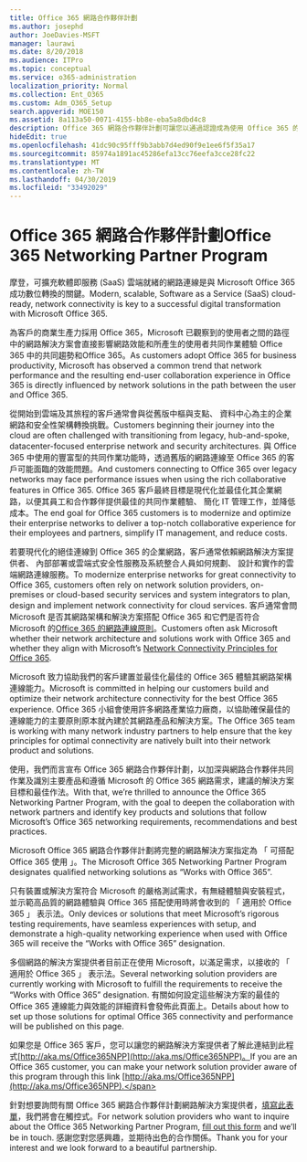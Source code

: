 ```yaml
---
title: Office 365 網路合作夥伴計劃
ms.author: josephd
author: JoeDavies-MSFT
manager: laurawi
ms.date: 8/20/2018
ms.audience: ITPro
ms.topic: conceptual
ms.service: o365-administration
localization_priority: Normal
ms.collection: Ent_O365
ms.custom: Adm_O365_Setup
search.appverid: MOE150
ms.assetid: 8a113a50-0071-4155-bb8e-eba5a8dbd4c8
description: Office 365 網路合作夥伴計劃可讓您以通過認證成為使用 Office 365 的裝置。
hideEdit: true
ms.openlocfilehash: 41dc90c95fff9b3abb7d4ed90f9e1ee6f5f35a17
ms.sourcegitcommit: 85974a1891ac45286efa13cc76eefa3cce28fc22
ms.translationtype: MT
ms.contentlocale: zh-TW
ms.lasthandoff: 04/30/2019
ms.locfileid: "33492029"
---
```

# <a name="office-365-networking-partner-program"></a><span data-ttu-id="2392d-103">Office 365 網路合作夥伴計劃</span><span class="sxs-lookup"><span data-stu-id="2392d-103">Office 365 Networking Partner Program</span></span>

<span data-ttu-id="2392d-104">摩登，可擴充軟體即服務 (SaaS) 雲端就緒的網路連線是與 Microsoft Office 365 成功數位轉換的關鍵。</span><span class="sxs-lookup"><span data-stu-id="2392d-104">Modern, scalable, Software as a Service (SaaS) cloud-ready, network connectivity is key to a successful digital transformation with Microsoft Office 365.</span></span>  

<span data-ttu-id="2392d-105">為客戶的商業生產力採用 Office 365，Microsoft 已觀察到的使用者之間的路徑中的網路解決方案會直接影響網路效能和所產生的使用者共同作業體驗 Office 365 中的共同趨勢和Office 365。</span><span class="sxs-lookup"><span data-stu-id="2392d-105">As customers adopt Office 365 for business productivity, Microsoft has observed a common trend that network performance and the resulting end-user collaboration experience in Office 365 is directly influenced by network solutions in the path between the user and Office 365.</span></span>  

<span data-ttu-id="2392d-106">從開始到雲端及其旅程的客戶通常會與從舊版中樞與支點、 資料中心為主的企業網路和安全性架構轉換挑戰。</span><span class="sxs-lookup"><span data-stu-id="2392d-106">Customers beginning their journey into the cloud are often challenged with transitioning from legacy, hub-and-spoke, datacenter-focused enterprise network and security architectures.</span></span> <span data-ttu-id="2392d-107">與 Office 365 中使用的豐富型的共同作業功能時，透過舊版的網路連線至 Office 365 的客戶可能面臨的效能問題。</span><span class="sxs-lookup"><span data-stu-id="2392d-107">And customers connecting to Office 365 over legacy networks may face performance issues when using the rich collaborative features in Office 365.</span></span> <span data-ttu-id="2392d-108">Office 365 客戶最終目標是現代化並最佳化其企業網路，以便其員工和合作夥伴提供最佳的共同作業體驗、 簡化 IT 管理工作，並降低成本。</span><span class="sxs-lookup"><span data-stu-id="2392d-108">The end goal for Office 365 customers is to modernize and optimize their enterprise networks to deliver a top-notch collaborative experience for their employees and partners, simplify IT management, and reduce costs.</span></span> 

<span data-ttu-id="2392d-109">若要現代化的絕佳連線到 Office 365 的企業網路，客戶通常依賴網路解決方案提供者、 內部部署或雲端式安全性服務及系統整合人員如何規劃、 設計和實作的雲端網路連線服務。</span><span class="sxs-lookup"><span data-stu-id="2392d-109">To modernize enterprise networks for great connectivity to Office 365, customers often rely on network solution providers, on-premises or cloud-based security services and system integrators to plan, design and implement network connectivity for cloud services.</span></span> <span data-ttu-id="2392d-110">客戶通常會問 Microsoft 是否其網路架構和解決方案搭配 Office 365 和它們是否符合 Microsoft 的[Office 365 的網路連線原則](http://aka.ms/PNC)。</span><span class="sxs-lookup"><span data-stu-id="2392d-110">Customers often ask Microsoft whether their network architecture and solutions work with Office 365 and whether they align with Microsoft’s [Network Connectivity Principles for Office 365](http://aka.ms/PNC).</span></span>  

<span data-ttu-id="2392d-111">Microsoft 致力協助我們的客戶建置並最佳化最佳的 Office 365 體驗其網路架構連線能力。</span><span class="sxs-lookup"><span data-stu-id="2392d-111">Microsoft is committed in helping our customers build and optimize their network architecture connectivity for the best Office 365 experience.</span></span> <span data-ttu-id="2392d-112">Office 365 小組會使用許多網路產業協力廠商，以協助確保最佳的連線能力的主要原則原本就內建於其網路產品和解決方案。</span><span class="sxs-lookup"><span data-stu-id="2392d-112">The Office 365 team is working with many network industry partners to help ensure that the key principles for optimal connectivity are natively built into their network product and solutions.</span></span> 

<span data-ttu-id="2392d-113">使用，我們而言宣布 Office 365 網路合作夥伴計劃，以加深與網路合作夥伴共同作業及識別主要產品和遵循 Microsoft 的 Office 365 網路需求，建議的解決方案目標和最佳作法。</span><span class="sxs-lookup"><span data-stu-id="2392d-113">With that, we’re thrilled to announce the Office 365 Networking Partner Program, with the goal to deepen the collaboration with network partners and identify key products and solutions that follow Microsoft’s Office 365 networking requirements, recommendations and best practices.</span></span> 

<span data-ttu-id="2392d-114">Microsoft Office 365 網路合作夥伴計劃將完整的網路解決方案指定為 「 可搭配 Office 365 使用 」。</span><span class="sxs-lookup"><span data-stu-id="2392d-114">The Microsoft Office 365 Networking Partner Program designates qualified networking solutions as “Works with Office 365”.</span></span>  

<span data-ttu-id="2392d-115">只有裝置或解決方案符合 Microsoft 的嚴格測試需求，有無縫體驗與安裝程式，並示範高品質的網路體驗與 Office 365 搭配使用時將會收到的 「 適用於 Office 365 」 表示法。</span><span class="sxs-lookup"><span data-stu-id="2392d-115">Only devices or solutions that meet Microsoft’s rigorous testing requirements, have seamless experiences with setup, and demonstrate a high-quality networking experience when used with Office 365 will receive the “Works with Office 365” designation.</span></span>  

<span data-ttu-id="2392d-116">多個網路的解決方案提供者目前正在使用 Microsoft，以滿足需求，以接收的 「 適用於 Office 365 」 表示法。</span><span class="sxs-lookup"><span data-stu-id="2392d-116">Several networking solution providers are currently working with Microsoft to fulfill the requirements to receive the “Works with Office 365” designation.</span></span> <span data-ttu-id="2392d-117">有關如何設定這些解決方案的最佳的 Office 365 連線能力與效能的詳細資料會發佈此頁面上。</span><span class="sxs-lookup"><span data-stu-id="2392d-117">Details about how to set up those solutions for optimal Office 365 connectivity and performance will be published on this page.</span></span>  

<span data-ttu-id="2392d-118">如果您是 Office 365 客戶，您可以讓您的網路解決方案提供者了解此連結到此程式[http://aka.ms/Office365NPP](http://aka.ms/Office365NPP)。</span><span class="sxs-lookup"><span data-stu-id="2392d-118">If you are an Office 365 customer, you can make your network solution provider aware of this program through this link [http://aka.ms/Office365NPP](http://aka.ms/Office365NPP).</span></span>

<span data-ttu-id="2392d-119">針對想要詢問有關 Office 365 網路合作夥伴計劃網路解決方案提供者，[填寫此表單](https://forms.office.com/Pages/ResponsePage.aspx?id=v4j5cvGGr0GRqy180BHbRyOZxByRF1dLgv7k6ye5z8pUMTNCVTYyVk9GNEYzWjFOVkI1SzdJNUkyWi4u)，我們將會在觸控式。</span><span class="sxs-lookup"><span data-stu-id="2392d-119">For network solution providers who want to inquire about the Office 365 Networking Partner Program, [fill out this form](https://forms.office.com/Pages/ResponsePage.aspx?id=v4j5cvGGr0GRqy180BHbRyOZxByRF1dLgv7k6ye5z8pUMTNCVTYyVk9GNEYzWjFOVkI1SzdJNUkyWi4u) and we’ll be in touch.</span></span> <span data-ttu-id="2392d-120">感謝您對您感興趣，並期待出色的合作關係。</span><span class="sxs-lookup"><span data-stu-id="2392d-120">Thank you for your interest and we look forward to a beautiful partnership.</span></span> 

